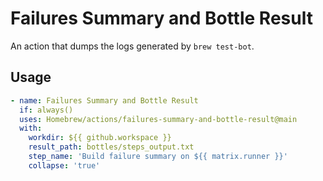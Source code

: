 # Failures Summary and Bottle Result

An action that dumps the logs generated by `brew test-bot`.

## Usage

```yaml
- name: Failures Summary and Bottle Result
  if: always()
  uses: Homebrew/actions/failures-summary-and-bottle-result@main
  with:
    workdir: ${{ github.workspace }}
    result_path: bottles/steps_output.txt
    step_name: 'Build failure summary on ${{ matrix.runner }}'
    collapse: 'true'
```
